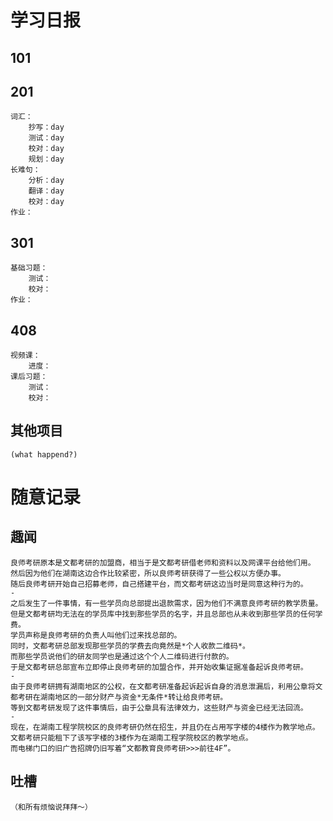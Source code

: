 # 学习日报
## 101
	
## 201
	词汇：
		抄写：day 
		测试：day 
		校对：day 
		规划：day 
	长难句：
		分析：day 
		翻译：day 
		校对：day 
	作业：
		
## 301
	基础习题：
		测试：
		校对：
	作业：
		
## 408
	视频课：
		进度：
	课后习题：
		测试：
		校对：
## 其他项目
	(what happend?)
# 随意记录
## 趣闻
	良师考研原本是文都考研的加盟商，相当于是文都考研借老师和资料以及网课平台给他们用。
	然后因为他们在湖南这边合作比较紧密，所以良师考研获得了一些公权以方便办事。
	随后良师考研开始自己招募老师，自己搭建平台，而文都考研这边当时是同意这种行为的。
	-
	之后发生了一件事情，有一些学员向总部提出退款需求，因为他们不满意良师考研的教学质量。
	但是文都考研均无法在的学员库中找到那些学员的名字，并且总部也从未收到那些学员的任何学费。
	学员声称是良师考研的负责人叫他们过来找总部的。
	同时，文都考研总部发现那些学员的学费去向竟然是*个人收款二维码*。
	而那些学员说他们的研友同学也是通过这个个人二维码进行付款的。
	于是文都考研总部宣布立即停止良师考研的加盟合作，并开始收集证据准备起诉良师考研。
	-
	由于良师考研拥有湖南地区的公权，在文都考研准备起诉起诉自身的消息泄漏后，利用公章将文都考研在湖南地区的一部分财产与资金*无条件*转让给良师考研。
	等到文都考研发现了这件事情后，由于公章具有法律效力，这些财产与资金已经无法回流。
	-
	现在，在湖南工程学院校区的良师考研仍然在招生，并且仍在占用写字楼的4楼作为教学地点。
	文都考研只能租下了该写字楼的3楼作为在湖南工程学院校区的教学地点。
	而电梯门口的旧广告招牌仍旧写着“文都教育良师考研>>>前往4F”。
## 吐槽
	（和所有烦恼说拜拜～）
